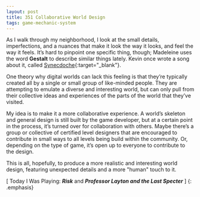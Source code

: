 ```yaml
---
layout: post
title: 351 Collaborative World Design
tags: game-mechanic-system
---
```

As I walk through my neighborhood, I look at the small details, imperfections, and a nuances that make it look the way it looks, and feel the way it feels.  It’s hard to pinpoint one specific thing, though; Madeleine uses the word **Gestalt** to describe similar things lately.  Kevin once wrote a song about it, called [Synecdoche](/music/synecdoche_d2.mp3 "Synecdoche"){:target="_blank"}.

One theory why digital worlds can lack this feeling is that they’re typically created all by a single or small group of like-minded people. They are attempting to emulate a diverse and interesting world, but can only pull from their collective ideas and experiences of the parts of the world that they’ve visited.

My idea is to make it a more collaborative experience.  A world’s skeleton and general design is still built by the game developer, but at a certain point in the process, it’s turned over for collaboration with others.  Maybe there’s a group or collective of certified level designers that are encouraged to contribute in small ways to all levels being build within the community.  Or, depending on the type of game, it’s open up to everyone to contribute to the design.

This is all, hopefully, to produce a more realistic and interesting world design, featuring unexpected details and a more "human" touch to it.

[ Today I Was Playing: ***Risk*** and ***Professor Layton and the Last Specter*** ]
{: .emphasis}